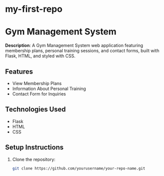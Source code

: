 ﻿# my-first-repo
# Gym Management System

**Description**: A Gym Management System web application featuring membership plans, personal training sessions, and contact forms, built with Flask, HTML, and styled with CSS.

## Features
- View Membership Plans
- Information About Personal Training
- Contact Form for Inquiries

## Technologies Used
- Flask
- HTML
- CSS

## Setup Instructions
1. Clone the repository:
   ```sh
   git clone https://github.com/yourusername/your-repo-name.git
